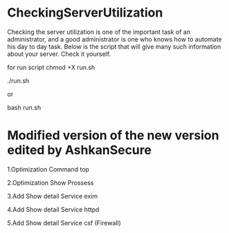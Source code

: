 # CheckingServerUtilization
Checking the server utilization is one of the important task of an administrator, and a good administrator is one who knows how to automate his day to day task. Below is the script that will give many such information about your server. Check it yourself.

for run script
chmod +X run.sh

./run.sh 

or

bash run.sh


# Modified version of the new version edited by AshkanSecure

1.Optimization Command top

2.Optimization Show Prossess

3.Add Show detail Service exim

4.Add Show detail Service httpd

5.Add Show detail Service csf (Firewall)

